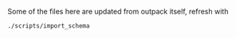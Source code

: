 Some of the files here are updated from outpack itself, refresh with

```
./scripts/import_schema
```
